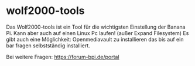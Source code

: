 # wolf2000-tools

Das Wolf2000-tools ist ein Tool für die wichtigsten Einstellung der Banana Pi.
Kann aber auch auf einen Linux Pc laufen! (außer  Expand Filesystem)
Es gibt auch eine Möglichkeit: 
Openmediavault zu installieren das bis auf ein bar fragen selbstständig installiert.

Bei weitere Fragen:  https://forum-bpi.de/portal
